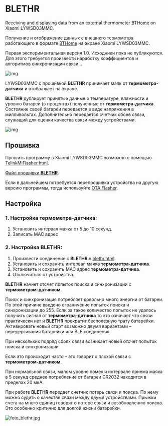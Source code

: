 # BLETHR
Receiving and displaying data from an external thermometer [BTHome](https://bthome.io/) on Xiaomi LYWSD03MMC.

Получение и отображение данных с внешнего термометра работающего в формате [BTHome](https://bthome.io/) на экране Xiaomi LYWSD03MMC.

Первая экспериментальная версия 1.0. Исходники пока не публикуются. Для этого требуется произвести наработку коэффициентов и алгоритмов синхронизации связи...

![img](https://raw.githubusercontent.com/pvvx/pvvx.github.io/refs/heads/master/blethr/img/blethr.jpg)

LYWSD03MMC с прошивкой **BLETHR** принимает маяк от **термометра-датчика** и отображает на экране.

**BLETHR** дублирует принятые данные о температуре, влажности и уровню батареи (в процентах) полученные от **термометра-датчика**. Состояние своей батареи передается в виде напряжения в милливольтах. Дополнительно передается счетчик сбоев связи, служащий для оценки качества связи между устройствами.

![img](https://raw.githubusercontent.com/pvvx/pvvx.github.io/refs/heads/master/blethr/img/ha_bthome.jpg)

## Прошивка

Прошить программу в Xiaomi LYWSD03MMC возможно с помощью [TelinkMiFlasher.html](https://pvvx.github.io/ATC_MiThermometer/TelinkMiFlasher.html).

[Файл прошивки **BLETHR**](https://github.com/pvvx/BLETHR/raw/refs/heads/master/blethr_v10.bin).

Если в дальнейшем потребуется перепрошивка устройства на другую версию программы, тогда используйте [OTA Flasher](https://pvvx.github.io/ATC_MiThermometer/TelinkOTA.html).

## Настройка

### 1. Настройка **термометра-датчика**:

1. Установить интервал маяка от 5 до 10 секунд.
2. Записать MAC адрес

### 2. Настройка BLETHR:

1. Произвести соединение с **BLETHR** в [blethr.html](https://pvvx.github.io/blethr/blethr.html).
2. Установить и сохранить интервал маяка **термометра-датчика**.
3. Установить и сохранить MAC адрес **термометра-датчика**.
4. Отключиться от устройства.

**BLETHR** начнет отсчет попыток поиска и синхронизации с **термометром-датчиком**.

Поиск и синхронизация потребляет довольно много энергии от батареи. По этой причине введено ограничение попыток поиска и синхронизации до 255. Если за такое количество попыток не удалось получить сигнал от **термометра-датчика** то это означает что связи практически нет и **BLETHR** прекратит бесполезную трату батарейки. Активировать новый старт возможно двумя вариантами – передергивания батарейки или BLE соединения. 

При нескольких подряд сбоях связи возникает новый отсчет попыток поиска и синхронизации. 

Если это происходит часто – это говорит о плохой связи с **термометром-датчиком**.

При нормальной связи, малом уровне помех и интервале приема маяка в 5 секунд среднее потребление от батареи CR2032 находится в пределах 20 мкА.

При работе **BLETHR** передает счетчик потерь связи и поиска. По нему можно судить о качестве связи между двумя устройствами. Прыжки счета на много единиц говорят о потере связи и возобновлению поиска. Это особенно критично для долгой жизни батарейки.

![foto_blethr.jpg](https://raw.githubusercontent.com/pvvx/pvvx.github.io/refs/heads/master/blethr/img/foto_blethr.jpg)
